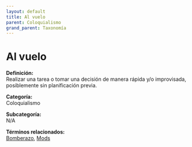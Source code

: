 ```yaml
---
layout: default
title: Al vuelo
parent: Coloquialismo
grand_parent: Taxonomía
---
```


# Al vuelo

**Definición:**  
Realizar una tarea o tomar una decisión de manera rápida y/o improvisada, posiblemente sin planificación previa.

**Categoría:**  
Coloquialismo

**Subcategoría:**  
N/A

**Términos relacionados:**  
[Bomberazo](https://maleniski.github.io/diccionario-angl-tec-mx/docs/taxonomia/coloquialismo/bomberazo.html), [Mods](https://maleniski.github.io/diccionario-angl-tec-mx/docs/taxonomia/coloquialismo/mods.html)

